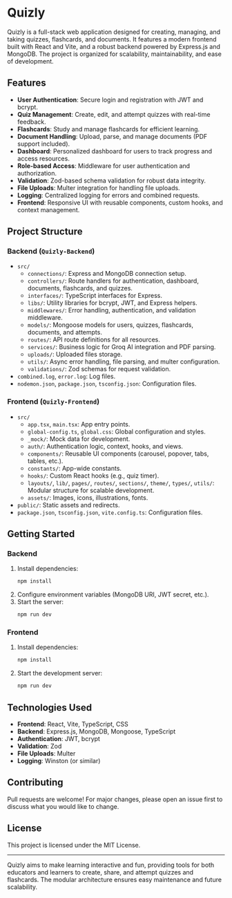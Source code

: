 # Quizly

Quizly is a full-stack web application designed for creating, managing, and taking quizzes, flashcards, and documents. It features a modern frontend built with React and Vite, and a robust backend powered by Express.js and MongoDB. The project is organized for scalability, maintainability, and ease of development.

## Features

- **User Authentication**: Secure login and registration with JWT and bcrypt.
- **Quiz Management**: Create, edit, and attempt quizzes with real-time feedback.
- **Flashcards**: Study and manage flashcards for efficient learning.
- **Document Handling**: Upload, parse, and manage documents (PDF support included).
- **Dashboard**: Personalized dashboard for users to track progress and access resources.
- **Role-based Access**: Middleware for user authentication and authorization.
- **Validation**: Zod-based schema validation for robust data integrity.
- **File Uploads**: Multer integration for handling file uploads.
- **Logging**: Centralized logging for errors and combined requests.
- **Frontend**: Responsive UI with reusable components, custom hooks, and context management.

## Project Structure

### Backend (`Quizly-Backend`)

- `src/`
  - `connections/`: Express and MongoDB connection setup.
  - `controllers/`: Route handlers for authentication, dashboard, documents, flashcards, and quizzes.
  - `interfaces/`: TypeScript interfaces for Express.
  - `libs/`: Utility libraries for bcrypt, JWT, and Express helpers.
  - `middlewares/`: Error handling, authentication, and validation middleware.
  - `models/`: Mongoose models for users, quizzes, flashcards, documents, and attempts.
  - `routes/`: API route definitions for all resources.
  - `services/`: Business logic for Groq AI integration and PDF parsing.
  - `uploads/`: Uploaded files storage.
  - `utils/`: Async error handling, file parsing, and multer configuration.
  - `validations/`: Zod schemas for request validation.
- `combined.log`, `error.log`: Log files.
- `nodemon.json`, `package.json`, `tsconfig.json`: Configuration files.

### Frontend (`Quizly-Frontend`)

- `src/`
  - `app.tsx`, `main.tsx`: App entry points.
  - `global-config.ts`, `global.css`: Global configuration and styles.
  - `_mock/`: Mock data for development.
  - `auth/`: Authentication logic, context, hooks, and views.
  - `components/`: Reusable UI components (carousel, popover, tabs, tables, etc.).
  - `constants/`: App-wide constants.
  - `hooks/`: Custom React hooks (e.g., quiz timer).
  - `layouts/`, `lib/`, `pages/`, `routes/`, `sections/`, `theme/`, `types/`, `utils/`: Modular structure for scalable development.
  - `assets/`: Images, icons, illustrations, fonts.
- `public/`: Static assets and redirects.
- `package.json`, `tsconfig.json`, `vite.config.ts`: Configuration files.

## Getting Started

### Backend

1. Install dependencies:
   ```bash
   npm install
   ```
2. Configure environment variables (MongoDB URI, JWT secret, etc.).
3. Start the server:
   ```bash
   npm run dev
   ```

### Frontend

1. Install dependencies:
   ```bash
   npm install
   ```
2. Start the development server:
   ```bash
   npm run dev
   ```

## Technologies Used

- **Frontend**: React, Vite, TypeScript, CSS
- **Backend**: Express.js, MongoDB, Mongoose, TypeScript
- **Authentication**: JWT, bcrypt
- **Validation**: Zod
- **File Uploads**: Multer
- **Logging**: Winston (or similar)

## Contributing

Pull requests are welcome! For major changes, please open an issue first to discuss what you would like to change.

## License

This project is licensed under the MIT License.

---

Quizly aims to make learning interactive and fun, providing tools for both educators and learners to create, share, and attempt quizzes and flashcards. The modular architecture ensures easy maintenance and future scalability.
